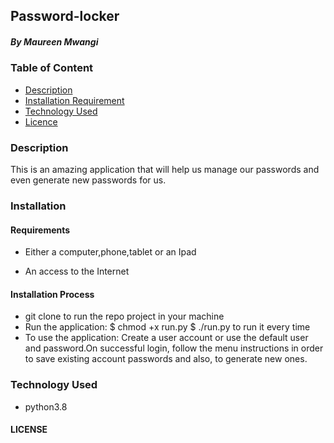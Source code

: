 ## Password-locker

##### By Maureen Mwangi

### Table of Content

+ [Description](#description)
+ [Installation Requirement](#Installation)
+ [Technology Used](#technology-used)
+ [Licence](#licence)


### Description
This is an amazing application that will help us manage our passwords and even generate new passwords for us.


### Installation

#### Requirements

* Either a computer,phone,tablet or an Ipad

* An access to the Internet

#### Installation Process
* git clone to run the repo project in your machine
* Run the application:
  $ chmod +x run.py
  $ ./run.py to run it every time
* To use the application: Create a user account or use the    default user and password.On successful login, follow the menu instructions in order to save existing account passwords and also, to generate new ones.



### Technology Used
* python3.8

#### LICENSE

